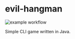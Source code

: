 # evil-hangman

![example workflow](https://github.com/goromal/evil-hangman/actions/workflows/test.yml/badge.svg)

Simple CLI game written in Java.
